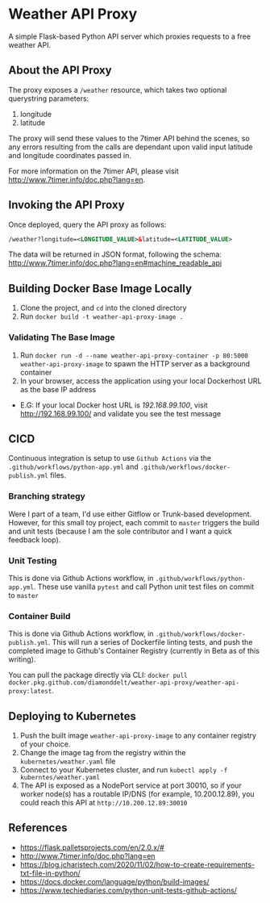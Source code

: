 # Weather API Proxy

A simple Flask-based Python API server which proxies requests to a free weather API.

## About the API Proxy

The proxy exposes a `/weather` resource, which takes two optional querystring parameters:

1. longitude
2. latitude

The proxy will send these values to the 7timer API behind the scenes, so any errors resulting from the calls are dependant upon valid input latitude and longitude coordinates passed in.

For more information on the 7timer API, please visit http://www.7timer.info/doc.php?lang=en.

## Invoking the API Proxy

Once deployed, query the API proxy as follows:

```xml
/weather?longitude=<LONGITUDE_VALUE>&latitude=<LATITUDE_VALUE>
```

The data will be returned in JSON format, following the schema: http://www.7timer.info/doc.php?lang=en#machine_readable_api

## Building Docker Base Image Locally

1. Clone the project, and `cd` into the cloned directory
2. Run `docker build -t weather-api-proxy-image .`

### Validating The Base Image

1. Run `docker run -d --name weather-api-proxy-container -p 80:5000 weather-api-proxy-image` to spawn the HTTP server as a background container
2. In your browser, access the application using your local Dockerhost URL as the base IP address

- E.G: If your local Docker host URL is _192.168.99.100_, visit http://192.168.99.100/ and validate you see the test message

## CICD

Continuous integration is setup to use `Github Actions` via the `.github/workflows/python-app.yml` and `.github/workflows/docker-publish.yml` files.

### Branching strategy

Were I part of a team, I'd use either Gitflow or Trunk-based development. However, for this small toy project, each commit to `master` triggers the build and unit tests (because I am the sole contributor and I want a quick feedback loop).

### Unit Testing

This is done via Github Actions workflow, in `.github/workflows/python-app.yml`. These use vanilla `pytest` and call Python unit test files on commit to `master`

### Container Build

This is done via Github Actions workflow, in `.github/workflows/docker-publish.yml`. This will run a series of Dockerfile linting tests, and push the completed image to Github's Container Registry (currently in Beta as of this writing).

You can pull the package directly via CLI: `docker pull docker.pkg.github.com/diamonddelt/weather-api-proxy/weather-api-proxy:latest`.

## Deploying to Kubernetes

1. Push the built image `weather-api-proxy-image` to any container registry of your choice.
2. Change the image tag from the registry within the `kubernetes/weather.yaml` file
3. Connect to your Kubernetes cluster, and run `kubectl apply -f kuberntes/weather.yaml`
4. The API is exposed as a NodePort service at port 30010, so if your worker node(s) has a routable IP/DNS (for example, 10.200.12.89), you could reach this API at `http://10.200.12.89:30010`

## References

- https://flask.palletsprojects.com/en/2.0.x/#
- http://www.7timer.info/doc.php?lang=en
- https://blog.jcharistech.com/2020/11/02/how-to-create-requirements-txt-file-in-python/
- https://docs.docker.com/language/python/build-images/
- https://www.techiediaries.com/python-unit-tests-github-actions/
